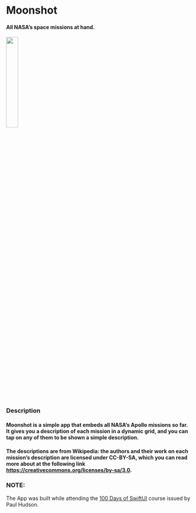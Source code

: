 # Moonshot

#### All NASA’s space missions at hand.

<img src="./Images/moonshot.gif" width="25%" height="25%"/>

### Description

#### Moonshot is a simple app that embeds all NASA’s Apollo missions so far. It gives you a description of each mission in a dynamic grid, and you can tap on any of them to be shown a simple description.

#### The descriptions are from Wikipedia: the authors and their work on each mission’s description are licensed under CC-BY-SA, which you can read more about at the following link https://creativecommons.org/licenses/by-sa/3.0.

### NOTE:

The App was built while attending the <a href="https://www.hackingwithswift.com/100/swiftui">100 Days of SwiftUI</a> course issued by Paul Hudson.

